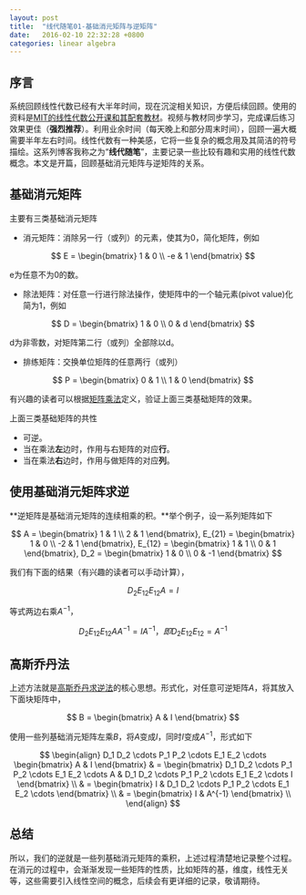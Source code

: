 ```yaml
---
layout: post
title:  "线代随笔01-基础消元矩阵与逆矩阵"
date:   2016-02-10 22:32:28 +0800
categories: linear algebra
---
```


## 序言
系统回顾线性代数已经有大半年时间，现在沉淀相关知识，方便后续回顾。使用的资料是[MIT的线性代数公开课和其配套教材](http://ocw.mit.edu/courses/mathematics/18-06-linear-algebra-spring-2010/video-lectures/)。视频与教材同步学习，完成课后练习效果更佳（**强烈推荐**）。利用业余时间（每天晚上和部分周末时间），回顾一遍大概需要半年左右时间。线性代数有一种美感，它将一些复杂的概念用及其简洁的符号描绘。这系列博客我称之为“**线代随笔**”，主要记录一些比较有趣和实用的线性代数概念。本文是开篇，回顾基础消元矩阵与逆矩阵的关系。

## 基础消元矩阵
主要有三类基础消元矩阵

* 消元矩阵：消除另一行（或列）的元素，使其为0，简化矩阵，例如

$$ E =
\begin{bmatrix}
1 & 0 \\ -e & 1
\end{bmatrix}
$$

e为任意不为0的数。

* 除法矩阵：对任意一行进行除法操作，使矩阵中的一个轴元素(pivot value)化简为1，例如

$$ D =
\begin{bmatrix}
1 & 0 \\ 0 & d
\end{bmatrix}
$$

d为非零数，对矩阵第二行（或列）全部除以d。


* 排练矩阵：交换单位矩阵的任意两行（或列）

$$ P =
\begin{bmatrix}
0 & 1 \\ 1 & 0
\end{bmatrix}
$$

有兴趣的读者可以根据[矩阵乘法](https://en.wikipedia.org/wiki/Matrix_multiplication)定义，验证上面三类基础矩阵的效果。

上面三类基础矩阵的共性

* 可逆。
* 当在乘法**左**边时，作用与右矩阵的对应**行**。
* 当在乘法**右**边时，作用与做矩阵的对应**列**。


## 使用基础消元矩阵求逆

**逆矩阵是基础消元矩阵的连续相乘的积。**举个例子，设一系列矩阵如下

$$ A = 
\begin{bmatrix}
1 & 1 \\ 2 & 1
\end{bmatrix},
E_{21} = 
\begin{bmatrix}
1 & 0 \\ -2 & 1
\end{bmatrix},
E_{12} = 
\begin{bmatrix}
1 & 1 \\ 0 & 1
\end{bmatrix},
D_2 = 
\begin{bmatrix}
1 & 0 \\ 0 & -1
\end{bmatrix}
$$

我们有下面的结果（有兴趣的读者可以手动计算），

$$
D_2E_{12}E_{12}A=I
$$

等式两边右乘$A^{-1}$，

$$
D_2E_{12}E_{12}AA^{-1}=IA^{-1}，即 D_2E_{12}E_{12}=A^{-1}
$$

## 高斯乔丹法
上述方法就是[高斯乔丹求逆法](https://en.wikipedia.org/wiki/Gaussian_elimination#Finding_the_inverse_of_a_matrix)的核心思想。形式化，对任意可逆矩阵$A$，将其放入下面块矩阵中，

$$
B = \begin{bmatrix}
A & I
\end{bmatrix}
$$

使用一些列基础消元矩阵左乘$B$，将$A$变成$I$，同时$I$变成$A^{-1}$，形式如下

$$
\begin{align}
	D_1 D_2 \cdots P_1 P_2 \cdots E_1 E_2 \cdots
	\begin{bmatrix}
	A & I
	\end{bmatrix} 
	& =  \begin{bmatrix}
	D_1 D_2 \cdots P_1 P_2 \cdots E_1 E_2 \cdots A & D_1 D_2 \cdots P_1 P_2 \cdots E_1 E_2 \cdots I
	\end{bmatrix} \\
	& = \begin{bmatrix}
	I & D_1 D_2 \cdots P_1 P_2 \cdots E_1 E_2 \cdots
	\end{bmatrix} \\ 
	& = \begin{bmatrix}
	I & A^{-1}
	\end{bmatrix} \\ 
\end{align}
$$

## 总结
所以，我们的逆就是一些列基础消元矩阵的乘积，上述过程清楚地记录整个过程。在消元的过程中，会渐渐发现一些矩阵的性质，比如矩阵的基，维度，线性无关等，这些需要引入线性空间的概念，后续会有更详细的记录，敬请期待。



